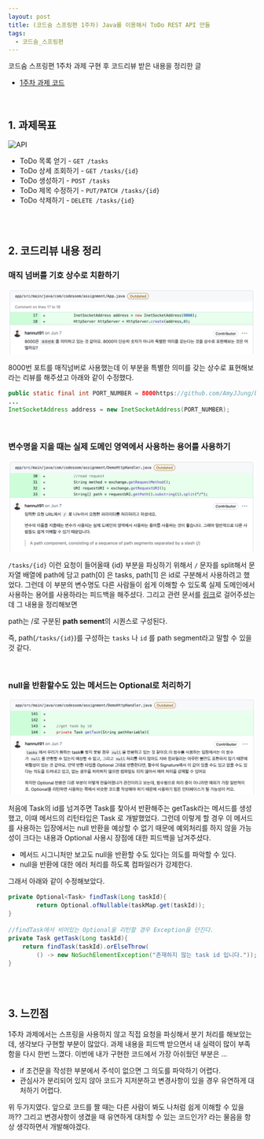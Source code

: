 ```yaml
---
layout: post
title: (코드숨 스프링편 1주차) Java를 이용해서 ToDo REST API 만들
tags:
  - 코드숨_스프링편
---
```


코드숨 스프링편 1주차 과제 구현 후 코드리뷰 받은 내용을 정리한 글 

- [1주차 과제 코드](https://github.com/duohui12/spring-week1-assignment-1/tree/duohui12)

<br>

## 1. 과제목표

![API](https://user-images.githubusercontent.com/14071105/103476206-0456f280-4df7-11eb-89c4-d61845ef45ec.png)

- ToDo 목록 얻기 - `GET /tasks`
- ToDo 상세 조회하기 - `GET /tasks/{id}`
- ToDo 생성하기 - `POST /tasks`
- ToDo 제목 수정하기 - `PUT/PATCH /tasks/{id}`
- ToDo 삭제하기 - `DELETE /tasks/{id}`

<br>

<br>

## 2. 코드리뷰 내용 정리

### 매직 넘버를 기호 상수로 치환하기

![magic_number](https://github.com/AmyJJung/blog/blob/main/images/codesoom/week1/magic_number.png?raw=true)

8000번 포트를 매직넘버로 사용했는데 이 부분을 특별한 의미를 갖는 상수로 표현해보라는 리뷰를 해주셨고 아래와 같이 수정했다.

```java
public static final int PORT_NUMBER = 8000https://github.com/AmyJJung/blog/blob/main/images/codesoom/week1/optional.png?raw=true
...
InetSocketAddress address = new InetSocketAddress(PORT_NUMBER);
```

<br>

### 변수명을 지을 때는 실제 도메인 영역에서 사용하는 용어를 사용하기

![path_segment](https://github.com/AmyJJung/blog/blob/main/images/codesoom/week1/path_segment.png?raw=true)

`/tasks/{id}` 이런 요청이 들어올때 {id} 부분을 파싱하기 위해서 `/` 문자를 split해서 문자열 배열에 path에 담고 path[0] 은 tasks, path[1] 은 id로 구분해서 사용하려고 했었다. 그런데 이 부분의 변수명도 다른 사람들이 쉽게 이해할 수 있도록 실제 도메인에서 사용하는 용어를 사용하라는 피드백을 해주셨다. 그리고 관련 문서를 [링크](https://en.wikipedia.org/wiki/URL)로 걸어주셨는데 그 내용을 정리해보면

path는 /로 구분된 <b>path sement</b>의 시퀀스로 구성된다. 

즉, path(`/tasks/{id}`)를 구성하는 `tasks` 나 `id` 를 path segment라고 말할 수 있을 것 같다. 

<br>

### null을 반환할수도 있는 메서드는 Optional로 처리하기

![optional](https://github.com/AmyJJung/blog/blob/main/images/codesoom/week1/optional.png?raw=true)

처음에 Task의 id를 넘겨주면 Task를 찾아서 반환해주는 getTask라는 메서드를 생성했고, 이때 메서드의 리턴타입은 Task 로 개발했었다. 그런데 이렇게 할 경우 이 메서드를 사용하는 입장에서는 null 반환을 예상할 수 없기 때문에 예외처리를 하지 않을 가능성이 크다는 내용과 Optional 사용시 장점에 대한 피드백을 남겨주셨다. 

- 메서드 시그니처만 보고도 null을 반환할 수도 있다는 의도를 파악할 수 있다. 
- null을 반환에 대한 에러 처리를 하도록 컴파일러가 강제한다. 

그래서 아래와 같이 수정해보았다.

```java
private Optional<Task> findTask(Long taskId){
		return Optional.ofNullable(taskMap.get(taskId));
}

//findTask에서 비어있는 Optional을 리턴할 경우 Exception을 던진다. 
private Task getTask(Long taskId){
    return findTask(taskId).orElseThrow(
      	() -> new NoSuchElementException("존재하지 않는 task id 입니다."));
}
```

<br>

<br>

## 3. 느낀점

1주차 과제에서는 스프링을 사용하지 않고 직접 요청을 파싱해서 분기 처리를 해보았는데, 생각보다 구현할 부분이 많았다. 과제 내용을 피드백 받으면서 내 실력이 많이 부족함을 다시 한번 느꼈다. 이번에 내가 구현한 코드에서 가장 아쉬웠던 부분은 ...

- if 조건문을 작성한 부분에서 주석이 없으면 그 의도를 파악하기 어렵다.
- 관심사가 분리되어 있지 않아 코드가 지저분하고 변경사항이 있을 경우 유연하게 대처하기 어렵다. 

위 두가지였다. 앞으로 코드를 짤 때는 다른 사람이 봐도 나처럼 쉽게 이해할 수 있을까?? 그리고 변경사항이 생겼을 때 유연하게 대처할 수 있는 코드인가? 라는 물음을 항상 생각하면서 개발해야겠다. 

<br>
